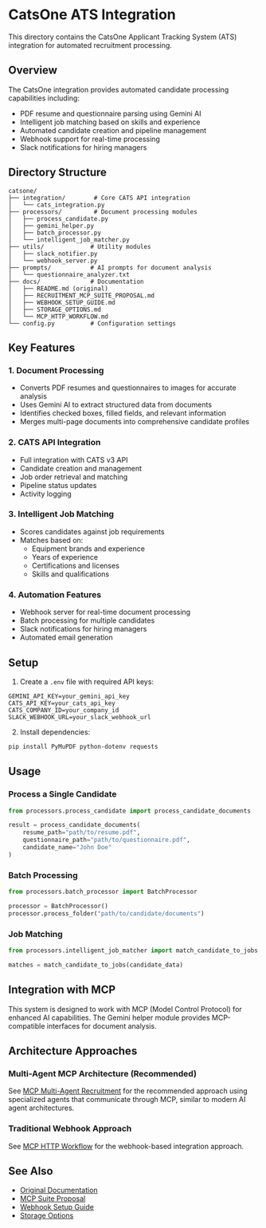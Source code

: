 # CatsOne ATS Integration

This directory contains the CatsOne Applicant Tracking System (ATS) integration for automated recruitment processing.

## Overview

The CatsOne integration provides automated candidate processing capabilities including:
- PDF resume and questionnaire parsing using Gemini AI
- Intelligent job matching based on skills and experience
- Automated candidate creation and pipeline management
- Webhook support for real-time processing
- Slack notifications for hiring managers

## Directory Structure

```
catsone/
├── integration/        # Core CATS API integration
│   └── cats_integration.py
├── processors/         # Document processing modules
│   ├── process_candidate.py
│   ├── gemini_helper.py
│   ├── batch_processor.py
│   └── intelligent_job_matcher.py
├── utils/             # Utility modules
│   ├── slack_notifier.py
│   └── webhook_server.py
├── prompts/           # AI prompts for document analysis
│   └── questionnaire_analyzer.txt
├── docs/              # Documentation
│   ├── README.md (original)
│   ├── RECRUITMENT_MCP_SUITE_PROPOSAL.md
│   ├── WEBHOOK_SETUP_GUIDE.md
│   ├── STORAGE_OPTIONS.md
│   └── MCP_HTTP_WORKFLOW.md
└── config.py          # Configuration settings
```

## Key Features

### 1. Document Processing
- Converts PDF resumes and questionnaires to images for accurate analysis
- Uses Gemini AI to extract structured data from documents
- Identifies checked boxes, filled fields, and relevant information
- Merges multi-page documents into comprehensive candidate profiles

### 2. CATS API Integration
- Full integration with CATS v3 API
- Candidate creation and management
- Job order retrieval and matching
- Pipeline status updates
- Activity logging

### 3. Intelligent Job Matching
- Scores candidates against job requirements
- Matches based on:
  - Equipment brands and experience
  - Years of experience
  - Certifications and licenses
  - Skills and qualifications

### 4. Automation Features
- Webhook server for real-time document processing
- Batch processing for multiple candidates
- Slack notifications for hiring managers
- Automated email generation

## Setup

1. Create a `.env` file with required API keys:
```env
GEMINI_API_KEY=your_gemini_api_key
CATS_API_KEY=your_cats_api_key
CATS_COMPANY_ID=your_company_id
SLACK_WEBHOOK_URL=your_slack_webhook_url
```

2. Install dependencies:
```bash
pip install PyMuPDF python-dotenv requests
```

## Usage

### Process a Single Candidate
```python
from processors.process_candidate import process_candidate_documents

result = process_candidate_documents(
    resume_path="path/to/resume.pdf",
    questionnaire_path="path/to/questionnaire.pdf",
    candidate_name="John Doe"
)
```

### Batch Processing
```python
from processors.batch_processor import BatchProcessor

processor = BatchProcessor()
processor.process_folder("path/to/candidate/documents")
```

### Job Matching
```python
from processors.intelligent_job_matcher import match_candidate_to_jobs

matches = match_candidate_to_jobs(candidate_data)
```

## Integration with MCP

This system is designed to work with MCP (Model Control Protocol) for enhanced AI capabilities. The Gemini helper module provides MCP-compatible interfaces for document analysis.

## Architecture Approaches

### Multi-Agent MCP Architecture (Recommended)
See [MCP Multi-Agent Recruitment](docs/MCP_MULTI_AGENT_RECRUITMENT.md) for the recommended approach using specialized agents that communicate through MCP, similar to modern AI agent architectures.

### Traditional Webhook Approach
See [MCP HTTP Workflow](docs/MCP_HTTP_WORKFLOW.md) for the webhook-based integration approach.

## See Also

- [Original Documentation](docs/README.md)
- [MCP Suite Proposal](docs/RECRUITMENT_MCP_SUITE_PROPOSAL.md)
- [Webhook Setup Guide](docs/WEBHOOK_SETUP_GUIDE.md)
- [Storage Options](docs/STORAGE_OPTIONS.md)